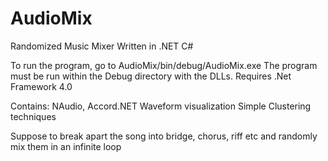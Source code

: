 # AudioMix
Randomized Music Mixer
Written in .NET C#

To run the program, go to AudioMix/bin/debug/AudioMix.exe
The program must be run within the Debug directory with the DLLs.
Requires .Net Framework 4.0

Contains:
NAudio, Accord.NET
Waveform visualization
Simple Clustering techniques

Suppose to break apart the song into bridge, chorus, riff etc and randomly mix them in an infinite loop
